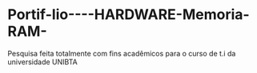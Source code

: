 # Portif-lio----HARDWARE-Memoria-RAM-
Pesquisa feita totalmente com fins acadêmicos para o curso de t.i da universidade UNIBTA
